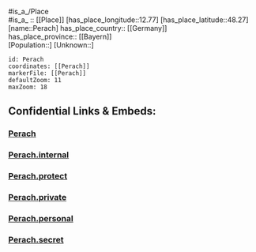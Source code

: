 ﻿---
location: [48.27,12.77] 
mapzoom: [7,12] 
mapmarker: city 
type: City
tags:
- geo/City


SpocWebEntityId: 33301
isDeleted: false
confidential: public

---
#is_a_/Place  
#is_a_ :: [[Place]] 
[has_place_longitude::12.77] 
[has_place_latitude::48.27] 
[name::Perach] 
has_place_country:: [[Germany]]  
has_place_province:: [[Bayern]]  
[Population::] 
[Unknown::] 


```leaflet
id: Perach
coordinates: [[Perach]] 
markerFile: [[Perach]] 
defaultZoom: 11 
maxZoom: 18
```


## Confidential Links & Embeds: 

### [Perach](/_public/Earth/Continent/Europe/Europe~Central/Germany/Germany~West/Bayern/counties~Bayern/Altötting/cities~Altötting/Reischach/boroughs~Reischach/Perach.md) 

### [Perach.internal](/_internal/Earth/Continent/Europe/Europe~Central/Germany/Germany~West/Bayern/counties~Bayern/Altötting/cities~Altötting/Reischach/boroughs~Reischach/Perach.internal.md) 

### [Perach.protect](/_protect/Earth/Continent/Europe/Europe~Central/Germany/Germany~West/Bayern/counties~Bayern/Altötting/cities~Altötting/Reischach/boroughs~Reischach/Perach.protect.md) 

### [Perach.private](/_private/Earth/Continent/Europe/Europe~Central/Germany/Germany~West/Bayern/counties~Bayern/Altötting/cities~Altötting/Reischach/boroughs~Reischach/Perach.private.md) 

### [Perach.personal](/_personal/Earth/Continent/Europe/Europe~Central/Germany/Germany~West/Bayern/counties~Bayern/Altötting/cities~Altötting/Reischach/boroughs~Reischach/Perach.personal.md) 

### [Perach.secret](/_secret/Earth/Continent/Europe/Europe~Central/Germany/Germany~West/Bayern/counties~Bayern/Altötting/cities~Altötting/Reischach/boroughs~Reischach/Perach.secret.md) 
